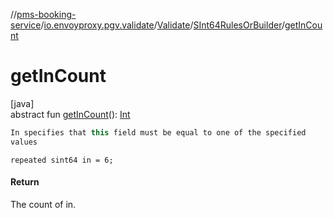//[pms-booking-service](../../../../index.md)/[io.envoyproxy.pgv.validate](../../index.md)/[Validate](../index.md)/[SInt64RulesOrBuilder](index.md)/[getInCount](get-in-count.md)

# getInCount

[java]\
abstract fun [getInCount](get-in-count.md)(): [Int](https://kotlinlang.org/api/core/kotlin-stdlib/kotlin/-int/index.html)

```kotlin
In specifies that this field must be equal to one of the specified
values

```
`repeated sint64 in = 6;`

#### Return

The count of in.